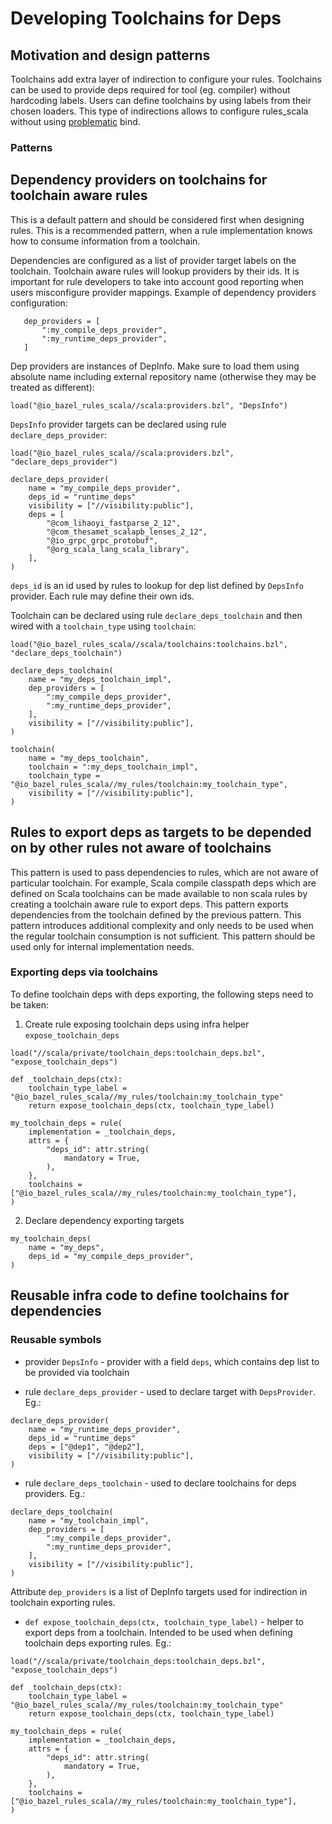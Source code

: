 # Developing Toolchains for Deps

## Motivation and design patterns

Toolchains add extra layer of indirection to configure your rules. Toolchains can be used to provide 
deps required for tool (eg. compiler) without hardcoding labels. Users can define toolchains by 
using labels from their chosen loaders. This type of indirections allows to configure rules_scala 
without using [problematic](https://github.com/bazelbuild/bazel/issues/1952) bind. 

### Patterns
## Dependency providers on toolchains for toolchain aware rules

This is a default pattern and should be considered first when designing rules. This is a
recommended pattern, when a rule implementation knows how to consume information from a toolchain.
 
Dependencies are configured as a list of provider target labels on the toolchain. Toolchain
aware rules will lookup providers by their ids. It is important for rule developers to take into
account good reporting when users misconfigure provider mappings. Example of dependency providers 
configuration:
```starlark
   dep_providers = [
       ":my_compile_deps_provider",
       ":my_runtime_deps_provider",
   ]
```

Dep providers are instances of DepInfo. Make sure to load them using absolute name including 
external repository name (otherwise they may be treated as different):
```starlark 
load("@io_bazel_rules_scala//scala:providers.bzl", "DepsInfo")
```

`DepsInfo` provider targets can be declared using rule `declare_deps_provider`:
```starlark
load("@io_bazel_rules_scala//scala:providers.bzl", "declare_deps_provider")

declare_deps_provider(
    name = "my_compile_deps_provider",
    deps_id = "runtime_deps"
    visibility = ["//visibility:public"],
    deps = [
        "@com_lihaoyi_fastparse_2_12",
        "@com_thesamet_scalapb_lenses_2_12",
        "@io_grpc_grpc_protobuf",
        "@org_scala_lang_scala_library",
    ],
)
```
`deps_id` is an id used by rules to lookup for dep list defined by `DepsInfo` provider. Each rule
may define their own ids.

Toolchain can be declared using rule `declare_deps_toolchain` and then wired with a `toolchain_type`
using `toolchain`:
```starlark
load("@io_bazel_rules_scala//scala/toolchains:toolchains.bzl", "declare_deps_toolchain")

declare_deps_toolchain(
    name = "my_deps_toolchain_impl",
    dep_providers = [
        ":my_compile_deps_provider",
        ":my_runtime_deps_provider",
    ],
    visibility = ["//visibility:public"],
)

toolchain(
    name = "my_deps_toolchain",
    toolchain = ":my_deps_toolchain_impl",
    toolchain_type = "@io_bazel_rules_scala//my_rules/toolchain:my_toolchain_type",
    visibility = ["//visibility:public"],
)
```

## Rules to export deps as targets to be depended on by other rules not aware of toolchains

This pattern is used to pass dependencies to rules, which are not aware of particular toolchain. For
example, Scala compile classpath deps which are defined on Scala toolchains can be made available to 
non scala rules by creating a toolchain aware rule to export deps. This pattern exports dependencies 
from the toolchain defined by the previous pattern. This pattern introduces additional complexity 
and only needs to be used when the regular toolchain consumption is not sufficient. This pattern 
should be used only for internal implementation needs. 

### Exporting deps via toolchains

To define toolchain deps with deps exporting, the following steps need to be taken:
1. Create rule exposing toolchain deps using infra helper `expose_toolchain_deps`
```starlark
load("//scala/private/toolchain_deps:toolchain_deps.bzl", "expose_toolchain_deps")

def _toolchain_deps(ctx):
    toolchain_type_label = "@io_bazel_rules_scala//my_rules/toolchain:my_toolchain_type"
    return expose_toolchain_deps(ctx, toolchain_type_label)

my_toolchain_deps = rule(
    implementation = _toolchain_deps,
    attrs = {
        "deps_id": attr.string(
            mandatory = True,
        ),
    },
    toolchains = ["@io_bazel_rules_scala//my_rules/toolchain:my_toolchain_type"],
)
```

2. Declare dependency exporting targets

```starlark 
my_toolchain_deps(
    name = "my_deps",
    deps_id = "my_compile_deps_provider",
)
```


## Reusable infra code to define toolchains for dependencies

### Reusable symbols
- provider `DepsInfo` - provider with a field `deps`, which contains dep list to be provided via 
toolchain

- rule `declare_deps_provider` - used to declare target with `DepsProvider`. Eg.:
```starlark
declare_deps_provider(
    name = "my_runtime_deps_provider",
    deps_id = "runtime_deps"
    deps = ["@dep1", "@dep2"],
    visibility = ["//visibility:public"],
)
```
- rule `declare_deps_toolchain` - used to declare toolchains for deps providers. Eg.:
```starlark
declare_deps_toolchain(
    name = "my_toolchain_impl",
    dep_providers = [
        ":my_compile_deps_provider",
        ":my_runtime_deps_provider",
    ],
    visibility = ["//visibility:public"],
)
```

Attribute `dep_providers` is a list of DepInfo targets used for indirection in toolchain exporting 
rules.  

- `def expose_toolchain_deps(ctx, toolchain_type_label)` - helper to export deps from a toolchain. 
Intended to be used when defining toolchain deps exporting rules. Eg.:
```starlark
load("//scala/private/toolchain_deps:toolchain_deps.bzl", "expose_toolchain_deps")

def _toolchain_deps(ctx):
    toolchain_type_label = "@io_bazel_rules_scala//my_rules/toolchain:my_toolchain_type"
    return expose_toolchain_deps(ctx, toolchain_type_label)

my_toolchain_deps = rule(
    implementation = _toolchain_deps,
    attrs = {
        "deps_id": attr.string(
            mandatory = True,
        ),
    },
    toolchains = ["@io_bazel_rules_scala//my_rules/toolchain:my_toolchain_type"],
)
```
